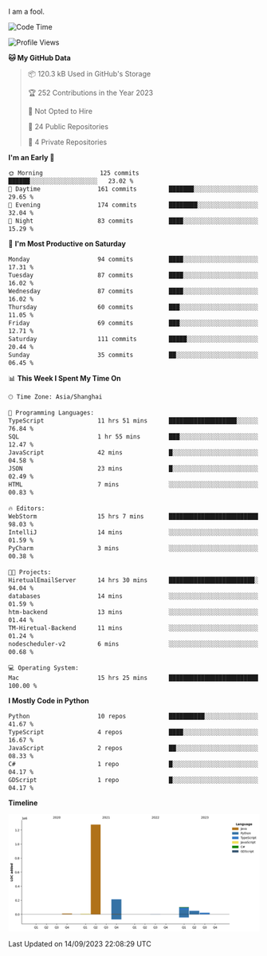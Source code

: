 I am a fool.

<!--START_SECTION:waka-->
![Code Time](http://img.shields.io/badge/Code%20Time-696%20hrs%2051%20mins-blue)

![Profile Views](http://img.shields.io/badge/Profile%20Views-2-blue)

**🐱 My GitHub Data** 

> 📦 120.3 kB Used in GitHub's Storage 
 > 
> 🏆 252 Contributions in the Year 2023
 > 
> 🚫 Not Opted to Hire
 > 
> 📜 24 Public Repositories 
 > 
> 🔑 4 Private Repositories 
 > 
**I'm an Early 🐤** 

```text
🌞 Morning                125 commits         ██████░░░░░░░░░░░░░░░░░░░   23.02 % 
🌆 Daytime                161 commits         ███████░░░░░░░░░░░░░░░░░░   29.65 % 
🌃 Evening                174 commits         ████████░░░░░░░░░░░░░░░░░   32.04 % 
🌙 Night                  83 commits          ████░░░░░░░░░░░░░░░░░░░░░   15.29 % 
```
📅 **I'm Most Productive on Saturday** 

```text
Monday                   94 commits          ████░░░░░░░░░░░░░░░░░░░░░   17.31 % 
Tuesday                  87 commits          ████░░░░░░░░░░░░░░░░░░░░░   16.02 % 
Wednesday                87 commits          ████░░░░░░░░░░░░░░░░░░░░░   16.02 % 
Thursday                 60 commits          ███░░░░░░░░░░░░░░░░░░░░░░   11.05 % 
Friday                   69 commits          ███░░░░░░░░░░░░░░░░░░░░░░   12.71 % 
Saturday                 111 commits         █████░░░░░░░░░░░░░░░░░░░░   20.44 % 
Sunday                   35 commits          ██░░░░░░░░░░░░░░░░░░░░░░░   06.45 % 
```


📊 **This Week I Spent My Time On** 

```text
🕑︎ Time Zone: Asia/Shanghai

💬 Programming Languages: 
TypeScript               11 hrs 51 mins      ███████████████████░░░░░░   76.84 % 
SQL                      1 hr 55 mins        ███░░░░░░░░░░░░░░░░░░░░░░   12.47 % 
JavaScript               42 mins             █░░░░░░░░░░░░░░░░░░░░░░░░   04.58 % 
JSON                     23 mins             █░░░░░░░░░░░░░░░░░░░░░░░░   02.49 % 
HTML                     7 mins              ░░░░░░░░░░░░░░░░░░░░░░░░░   00.83 % 

🔥 Editors: 
WebStorm                 15 hrs 7 mins       █████████████████████████   98.03 % 
IntelliJ                 14 mins             ░░░░░░░░░░░░░░░░░░░░░░░░░   01.59 % 
PyCharm                  3 mins              ░░░░░░░░░░░░░░░░░░░░░░░░░   00.38 % 

🐱‍💻 Projects: 
HiretualEmailServer      14 hrs 30 mins      ████████████████████████░   94.04 % 
databases                14 mins             ░░░░░░░░░░░░░░░░░░░░░░░░░   01.59 % 
htm-backend              13 mins             ░░░░░░░░░░░░░░░░░░░░░░░░░   01.44 % 
TM-Hiretual-Backend      11 mins             ░░░░░░░░░░░░░░░░░░░░░░░░░   01.24 % 
nodescheduler-v2         6 mins              ░░░░░░░░░░░░░░░░░░░░░░░░░   00.68 % 

💻 Operating System: 
Mac                      15 hrs 25 mins      █████████████████████████   100.00 % 
```

**I Mostly Code in Python** 

```text
Python                   10 repos            ██████████░░░░░░░░░░░░░░░   41.67 % 
TypeScript               4 repos             ████░░░░░░░░░░░░░░░░░░░░░   16.67 % 
JavaScript               2 repos             ██░░░░░░░░░░░░░░░░░░░░░░░   08.33 % 
C#                       1 repo              █░░░░░░░░░░░░░░░░░░░░░░░░   04.17 % 
GDScript                 1 repo              █░░░░░░░░░░░░░░░░░░░░░░░░   04.17 % 
```



**Timeline**

![Lines of Code chart](https://raw.githubusercontent.com/VeejaLiu/VeejaLiu/master/assets/bar_graph.png)


 Last Updated on 14/09/2023 22:08:29 UTC
<!--END_SECTION:waka-->
